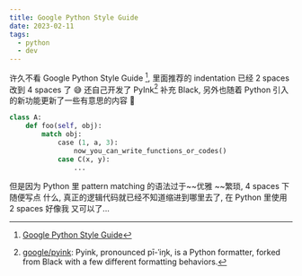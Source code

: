 ```yaml
---
title: Google Python Style Guide
date: 2023-02-11
tags:
  - python
  - dev
---
```


许久不看 Google Python Style Guide [^google-pyguide], 里面推荐的 indentation 已经 2 spaces 改到 4 spaces 了 😅 还自己开发了 PyInk[^pyink] 补充 Black, 另外也随着 Python 引入的新功能更新了一些有意思的内容 🤗

```python
class A:
    def foo(self, obj):
        match obj:
            case (1, a, 3):
                now_you_can_write_functions_or_codes()
            case C(x, y):
                ...
```

但是因为 Python 里 pattern matching 的语法过于~~优雅 ~~繁琐, 4 spaces 下随便写点
什么, 真正的逻辑代码就已经不知道缩进到哪里去了, 在 Python 里使用 2 spaces 好像我
又可以了...

[^google-pyguide]: [Google Python Style Guide](https://google.github.io/styleguide/pyguide.html)
[^pyink]: [google/pyink](https://github.com/google/pyink): Pyink, pronounced pī-ˈiŋk, is a Python formatter, forked from Black with a few different formatting behaviors.
